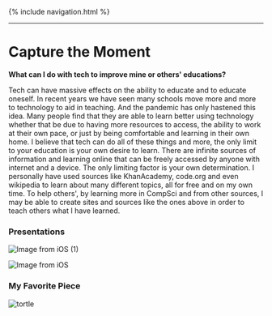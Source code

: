 {% include navigation.html %}

___

# Capture the Moment

**What can I do with tech to improve mine or others' educations?**

Tech can have massive effects on the ability to educate and to educate oneself. In recent years we have seen many schools move more and more to technology to aid in teaching. And the pandemic has only hastened this idea. Many people find that they are able to learn better using technology whether that be due to having more resources to access, the ability to work at their own pace, or just by being comfortable and learning in their own home. I believe that tech can do all of these things and more, the only limit to your education is your own desire to learn. There are infinite sources of information and learning online that can be freely accessed by anyone with internet and a device. The only limiting factor is your own determination. I personally have used sources like KhanAcademy, code.org and even wikipedia to learn about many different topics, all for free and on my own time. To help others', by learning more in CompSci and from other sources, I may be able to create sites and sources like the ones above in order to teach others what I have learned.

### Presentations

![Image from iOS (1)](https://user-images.githubusercontent.com/89219634/158682147-1df9f38f-1c0a-43f7-ab2c-fc74d7e6d835.jpg)

![Image from iOS](https://user-images.githubusercontent.com/89219634/158682194-340f01c2-0dd1-48e7-9ace-f4260fcfb956.jpg)

### My Favorite Piece

![tortle](https://user-images.githubusercontent.com/89219634/158680967-70b10aba-f3f3-4728-8c6d-7e173cd78371.jpg)



